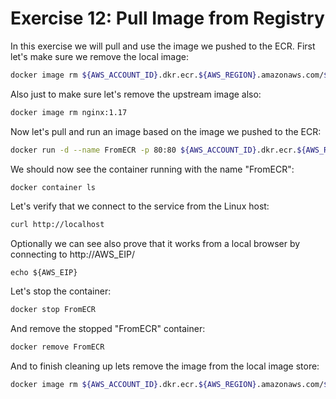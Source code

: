 # Exercise 12: Pull Image from Registry

In this exercise we will pull and use the image we pushed to the ECR.  First let's make sure we remove the local image:
~~~bash
docker image rm ${AWS_ACCOUNT_ID}.dkr.ecr.${AWS_REGION}.amazonaws.com/${LAB_NUMBER}-repo/nginx:1.17
~~~

Also just to make sure let's remove the upstream image also:
~~~bash
docker image rm nginx:1.17
~~~

Now let's pull and run an image based on the image we pushed to the ECR:
~~~bash
docker run -d --name FromECR -p 80:80 ${AWS_ACCOUNT_ID}.dkr.ecr.${AWS_REGION}.amazonaws.com/${LAB_NUMBER}-repo/nginx:1.17
~~~

We should now see the container running with the name "FromECR":
~~~bash
docker container ls
~~~

Let's verify that we connect to the service from the Linux host:
~~~bash
curl http://localhost
~~~

Optionally we can see also prove that it works from a local browser by connecting to http://AWS_EIP/
~~~echo
echo ${AWS_EIP}
~~~

Let's stop the container:
~~~bash
docker stop FromECR
~~~

And remove the stopped "FromECR" container:
~~~bash
docker remove FromECR
~~~

And to finish cleaning up lets remove the image from the local image store:
~~~bash
docker image rm ${AWS_ACCOUNT_ID}.dkr.ecr.${AWS_REGION}.amazonaws.com/${LAB_NUMBER}-repo/nginx:1.17
~~~
